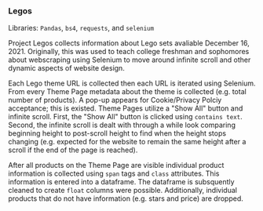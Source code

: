 ### Legos

Libraries: `Pandas`, `bs4`, `requests`, and `selenium`

Project Legos collects information about Lego sets avaliable December 16, 2021. Originally, this was used to teach college freshman and sophomores about webscraping using Selenium to move around infinite scroll and other dynamic aspects of website design. 

Each Lego theme URL is collected then each URL is iterated using Selenium. From every Theme Page metadata about the theme is collected (e.g. total number of products). A pop-up appears for Cookie/Privacy Polciy acceptance; this is existed. Theme Pages utilize a "Show All" button and infinite scroll. First, the "Show All" button is clicked using `contains text`. Second, the infinite scroll is dealt with through a while look comparing beginning height to post-scroll height to find when the height stops changing (e.g. expected for the website to remain the same height after a scroll if the end of the page is reached). 

After all products on the Theme Page are visible individual product information is collected using `span` tags and `class` attributes. This information is entered into a dataframe. The dataframe is subsquently cleaned to create `float` columns were possible. Additionally, individual products that do not have information (e.g. stars and price) are dropped.
